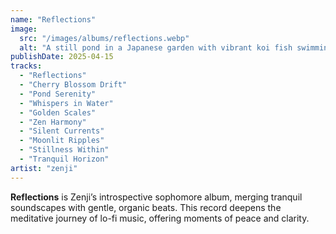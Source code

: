 ```yaml
---
name: "Reflections"
image:
  src: "/images/albums/reflections.webp"
  alt: "A still pond in a Japanese garden with vibrant koi fish swimming beneath the surface, surrounded by delicate cherry blossoms, creating a peaceful and meditative atmosphere."
publishDate: 2025-04-15
tracks:
  - "Reflections"
  - "Cherry Blossom Drift"
  - "Pond Serenity"
  - "Whispers in Water"
  - "Golden Scales"
  - "Zen Harmony"
  - "Silent Currents"
  - "Moonlit Ripples"
  - "Stillness Within"
  - "Tranquil Horizon"
artist: "zenji"
---
```


**Reflections** is Zenji’s introspective sophomore album, merging tranquil soundscapes with gentle, organic beats. This record deepens the meditative journey of lo-fi music, offering moments of peace and clarity.

